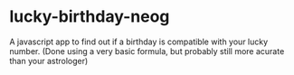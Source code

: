 # lucky-birthday-neog
 A javascript app to find out if a birthday is compatible with your lucky number. (Done using a very basic formula, but probably still more acurate than your astrologer)
